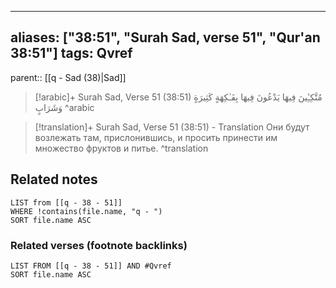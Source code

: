 
---
aliases: ["38:51", "Surah Sad, verse 51", "Qur'an 38:51"]
tags: Qvref
---

parent:: [[q - Sad (38)|Sad]]

> [!arabic]+ Surah Sad, Verse 51 (38:51)
> <span class="quran-arabic">مُتَّكِـِٔينَ فِيهَا يَدْعُونَ فِيهَا بِفَـٰكِهَةٍ كَثِيرَةٍ وَشَرَابٍ</span>
^arabic

> [!translation]+ Surah Sad, Verse 51 (38:51) - Translation
> Они будут возлежать там, прислонившись, и просить принести им множество фруктов и питье.
^translation



## Related notes
```dataview
LIST from [[q - 38 - 51]]
WHERE !contains(file.name, "q - ")
SORT file.name ASC
```

### Related verses (footnote backlinks)
```dataview
LIST FROM [[q - 38 - 51]] AND #Qvref
SORT file.name ASC
```


